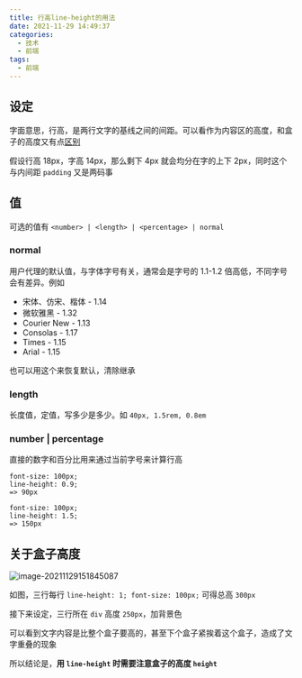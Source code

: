 ```yaml
---
title: 行高line-height的用法
date: 2021-11-29 14:49:37
categories:
  - 技术
  - 前端
tags:
  - 前端
---
```


## 设定

字面意思，行高，是两行文字的基线之间的间距。可以看作为内容区的高度，和盒子的高度又有点[区别](#关于盒子高度)

假设行高 18px，字高 14px，那么剩下 4px 就会均分在字的上下 2px，同时这个与内间距 `padding` 又是两码事

## 值

可选的值有 `<number> | <length> | <percentage> | normal`

### normal

用户代理的默认值，与字体字号有关，通常会是字号的 1.1-1.2 倍高低，不同字号会有差异。例如

- 宋体、仿宋、楷体 - 1.14
- 微软雅黑 - 1.32
- Courier New - 1.13
- Consolas - 1.17
- Times - 1.15
- Arial - 1.15

也可以用这个来恢复默认，清除继承

<!--more-->

### length

长度值，定值，写多少是多少。如 `40px, 1.5rem, 0.8em`

### number | percentage

直接的数字和百分比用来通过当前字号来计算行高

```
font-size: 100px;
line-height: 0.9;
=> 90px

font-size: 100px;
line-height: 1.5;
=> 150px
```

## 关于盒子高度

![image-20211129151845087](image-20211129151845087.png)

如图，三行每行 `line-height: 1; font-size: 100px;` 可得总高 `300px`

接下来设定，三行所在 `div` 高度 `250px`，加背景色

可以看到文字内容是比整个盒子要高的，甚至下个盒子紧挨着这个盒子，造成了文字重叠的现象

所以结论是，**用 `line-height` 时需要注意盒子的高度 `height`**
